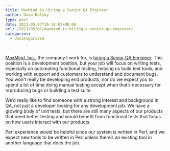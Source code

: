 ```yaml
---
title: MaxMind is Hiring a Senior QA Engineer
author: Dave Rolsky
type: post
date: 2013-05-07T16:18:03+00:00
url: /2013/05/07/maxmind-is-hiring-a-senior-qa-engineer/
categories:
  - Uncategorized

---
```

[MaxMind, Inc.][1], the company I work for, is [hiring a Senior QA Engineer][2]. This position is a development position, but your job will focus on writing tests, especially on automating functional testing, helping us build test tools, and working with support and customers to understand and document bugs. You won&#8217;t really be developing end products, nor do we expect you to spend a lot of time doing manual testing except when that&#8217;s necessary for reproducing bugs or building a test suite.

We&#8217;d really like to find someone with a strong interest and background in QA, not just a developer looking for any development job. We have a growing body of unit tests, but there are still many aspects of our products that need better testing and would benefit from functional tests that focus on how users interact with our products.

Perl experience would be helpful since our system is written in Perl, and we expect new tools to be written in Perl unless there&#8217;s an existing tool in another language that does the job.

 [1]: http://www.maxmind.com
 [2]: /senior-qa-engineer-at-a-small-profitable-web-services-company-telecommute/